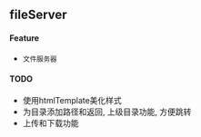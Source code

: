 ## fileServer

#### Feature
- `文件服务器`

#### TODO
- 使用htmlTemplate美化样式
- 为目录添加路径和返回, 上级目录功能, 方便跳转
- 上传和下载功能